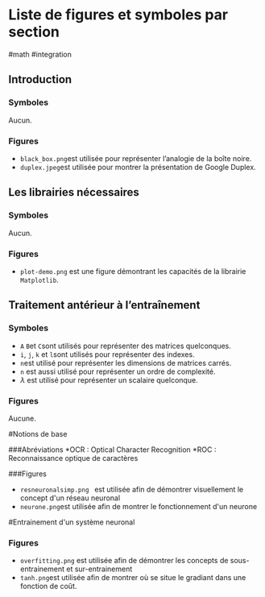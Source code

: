 # Liste de figures et symboles par section
#math #integration

## Introduction

### Symboles

Aucun.

### Figures

* `black_box.png`est utilisée pour représenter l’analogie de la boîte noire.
* `duplex.jpeg`est utilisée pour montrer la présentation de Google Duplex.

## Les librairies nécessaires

### Symboles

Aucun.

### Figures

* `plot-demo.png` est une figure démontrant les capacités de la librairie `Matplotlib`.

## Traitement antérieur à l’entraînement

### Symboles

* `A` `B`et `C`sont utilisés pour représenter des matrices quelconques.
* `i`, `j`, `k` et `l`sont utilisés pour représenter des indexes.
* `n`est utilisé pour représenter les dimensions de matrices carrés.
* `n` est aussi utilisé pour représenter un ordre de complexité.
* $\lambda$ est utilisé pour représenter un scalaire quelconque.

### Figures

Aucune.

#Notions de base

###Abréviations
*OCR : Optical Character Recognition
*ROC : Reconnaissance optique de caractères


###Figures

* `resneuronalsimp.png ` est utilisée afin de démontrer visuellement le concept d'un réseau neuronal 
* `neurone.png`est utilisée afin de montrer le fonctionnement d'un neurone

#Entrainement d'un système neuronal

### Figures

* `overfitting.png` est utilisée afin de démontrer les concepts
de sous-entrainement et sur-entrainement
* `tanh.png`est utilisée afin de montrer où se situe le gradiant dans une fonction de coût.
